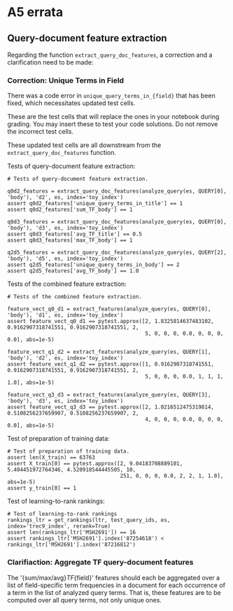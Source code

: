 # A5 errata

## Query-document feature extraction

Regarding the function `extract_query_doc_features`, a correction and a clarification need to be made:

### Correction: Unique Terms in Field

There was a code error in `unique_query_terms_in_{field}` that has been fixed, which necessitates updated test cells. 

These are the test cells that will replace the ones in your notebook during grading. You may insert these to test your code solutions. Do not remove the incorrect test cells. 

These updated test cells are all downstream from the `extract_query_doc_features` function. 

Tests of query-document feature extraction:
```
# Tests of query-document feature extraction.

q0d2_features = extract_query_doc_features(analyze_query(es, QUERY[0], 'body'), 'd2', es, index='toy_index')
assert q0d2_features['unique_query_terms_in_title'] == 1
assert q0d2_features['sum_TF_body'] == 1

q0d3_features = extract_query_doc_features(analyze_query(es, QUERY[0], 'body'), 'd3', es, index='toy_index')
assert q0d3_features['avg_TF_title'] == 0.5
assert q0d3_features['max_TF_body'] == 1

q2d5_features = extract_query_doc_features(analyze_query(es, QUERY[2], 'body'), 'd5', es, index='toy_index')
assert q2d5_features['unique_query_terms_in_body'] == 2
assert q2d5_features['avg_TF_body'] == 1.0
```

Tests of the combined feature extraction:
```
# Tests of the combined feature extraction.

feature_vect_q0_d1 = extract_features(analyze_query(es, QUERY[0], 'body'), 'd1', es, index='toy_index')
assert feature_vect_q0_d1 == pytest.approx([2, 1.8325814637483102, 0.9162907318741551, 0.9162907318741551, 2, 
                                            5, 0, 0, 0, 0.0, 0, 0, 0, 0.0], abs=1e-5)

feature_vect_q1_d2 = extract_features(analyze_query(es, QUERY[1], 'body'), 'd2', es, index='toy_index')
assert feature_vect_q1_d2 == pytest.approx([1, 0.9162907318741551, 0.9162907318741551, 0.9162907318741551, 2, 
                                            5, 0, 0, 0, 0.0, 1, 1, 1, 1.0], abs=1e-5)

feature_vect_q3_d3 = extract_features(analyze_query(es, QUERY[3], 'body'), 'd3', es, index='toy_index')
assert feature_vect_q3_d3 == pytest.approx([2, 1.0216512475319814, 0.5108256237659907, 0.5108256237659907, 2, 
                                            4, 0, 0, 0, 0.0, 0, 0, 0, 0.0], abs=1e-5)
```

Test of preparation of training data:
```
# Test of preparation of training data.
assert len(X_train) == 63763
assert X_train[0] == pytest.approx([2, 9.04183708889101, 5.404451972764346, 4.520918544445505, 10, 
                                    251, 0, 0, 0, 0.0, 2, 2, 1, 1.0], abs=1e-5)
assert y_train[0] == 1
```

Test of learning-to-rank rankings:
```
# Test of learning-to-rank rankings
rankings_ltr = get_rankings(ltr, test_query_ids, es, index='trec9_index', rerank=True)
assert len(rankings_ltr['MSH2691']) == 16
assert rankings_ltr['MSH2691'].index('87254618') < rankings_ltr['MSH2691'].index('87216812')
```


### Clarifiaction: Aggregate TF query-document features

The '{sum/max/avg}_TF_{field}' features should each be aggregated over a list of field-specific term frequencies in a document for each occurrence of a term in the list of analyzed query terms. That is, these features are to be computed over all query terms, not only unique ones.
